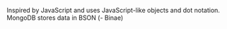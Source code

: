 Inspired by JavaScript and uses JavaScript-like objects and dot notation. MongoDB stores data in BSON (- Binae)